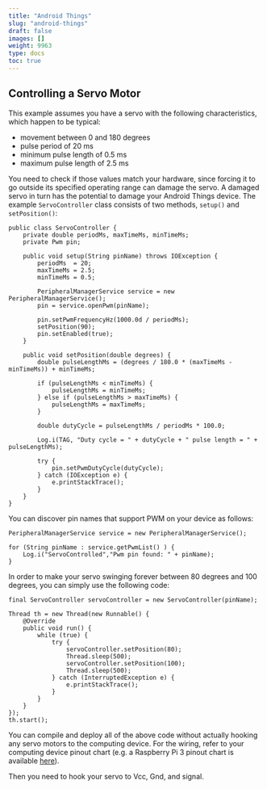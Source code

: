 ```yaml
---
title: "Android Things"
slug: "android-things"
draft: false
images: []
weight: 9963
type: docs
toc: true
---
```


## Controlling a Servo Motor
This example assumes you have a servo with the following characteristics, which happen to be typical:

 - movement between 0 and 180 degrees
 - pulse period of 20 ms
 - minimum pulse length of 0.5 ms
 - maximum pulse length of 2.5 ms

You need to check if those values match your hardware, since forcing it to go outside its specified operating range can damage the servo. A damaged servo in turn has the potential to damage your Android Things device. The example `ServoController` class consists of two methods, `setup()` and `setPosition()`:

    public class ServoController {
        private double periodMs, maxTimeMs, minTimeMs;
        private Pwm pin;
    
        public void setup(String pinName) throws IOException {
            periodMs  = 20;
            maxTimeMs = 2.5;
            minTimeMs = 0.5;
    
            PeripheralManagerService service = new PeripheralManagerService();
            pin = service.openPwm(pinName);
    
            pin.setPwmFrequencyHz(1000.0d / periodMs);
            setPosition(90);
            pin.setEnabled(true);
        }
    
        public void setPosition(double degrees) {
            double pulseLengthMs = (degrees / 180.0 * (maxTimeMs - minTimeMs)) + minTimeMs;
    
            if (pulseLengthMs < minTimeMs) {
                pulseLengthMs = minTimeMs;
            } else if (pulseLengthMs > maxTimeMs) {
                pulseLengthMs = maxTimeMs;
            }
    
            double dutyCycle = pulseLengthMs / periodMs * 100.0;
    
            Log.i(TAG, "Duty cycle = " + dutyCycle + " pulse length = " + pulseLengthMs);
    
            try {
                pin.setPwmDutyCycle(dutyCycle);
            } catch (IOException e) {
                e.printStackTrace();
            }
        }
    }

You can discover pin names that support PWM on your device as follows:
        
    PeripheralManagerService service = new PeripheralManagerService();
    
    for (String pinName : service.getPwmList() ) {
        Log.i("ServoControlled","Pwm pin found: " + pinName);
    }

In order to make your servo swinging forever between 80 degrees and 100 degrees, you can simply use the following code:

    final ServoController servoController = new ServoController(pinName);

    Thread th = new Thread(new Runnable() {
        @Override
        public void run() {
            while (true) {
                try {
                    servoController.setPosition(80);
                    Thread.sleep(500);
                    servoController.setPosition(100);
                    Thread.sleep(500);
                } catch (InterruptedException e) {
                    e.printStackTrace();
                }
            }
        }
    });
    th.start();

You can compile and deploy all of the above code without actually hooking any servo motors to the computing device. For the wiring, refer to your computing device pinout chart (e.g. a Raspberry Pi 3 pinout chart is available [here](https://pinout.xyz/)).

Then you need to hook your servo to Vcc, Gnd, and signal.

